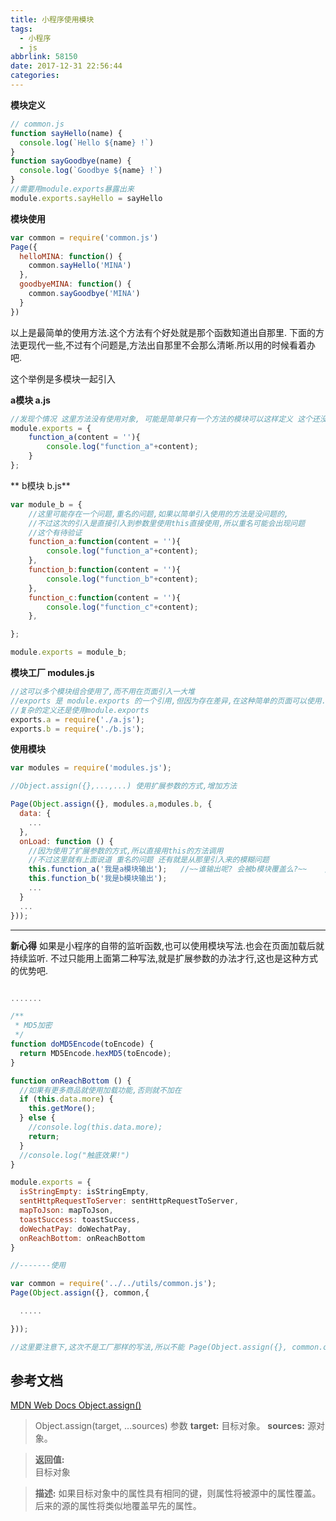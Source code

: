 ```yaml
---
title: 小程序使用模块
tags:
  - 小程序
  - js
abbrlink: 58150
date: 2017-12-31 22:56:44
categories:
---
```


**模块定义**

```js
// common.js
function sayHello(name) {
  console.log(`Hello ${name} !`)
}
function sayGoodbye(name) {
  console.log(`Goodbye ${name} !`)
}
//需要用module.exports暴露出来
module.exports.sayHello = sayHello
```

**模块使用**
```js
var common = require('common.js')
Page({
  helloMINA: function() {
    common.sayHello('MINA')
  },
  goodbyeMINA: function() {
    common.sayGoodbye('MINA')
  }
})
```
以上是最简单的使用方法.这个方法有个好处就是那个函数知道出自那里.
下面的方法更现代一些,不过有个问题是,方法出自那里不会那么清晰.所以用的时候看着办吧.

<!--more-->

这个举例是多模块一起引入

**a模块 a.js**

```js
//发现个情况 这里方法没有使用对象, 可能是简单只有一个方法的模块可以这样定义 这个还没验证
module.exports = {
    function_a(content = ''){
        console.log("function_a"+content);
    }
};
```

** b模块 b.js**

```js
var module_b = {
    //这里可能存在一个问题,重名的问题,如果以简单引入使用的方法是没问题的,
    //不过这次的引入是直接引入到参数里使用this直接使用,所以重名可能会出现问题
    //这个有待验证
    function_a:function(content = ''){
        console.log("function_a"+content);
    },
    function_b:function(content = ''){
        console.log("function_b"+content);
    },
    function_c:function(content = ''){
        console.log("function_c"+content);
    },

};

module.exports = module_b;
```

**模块工厂 modules.js**

```js
//这可以多个模块组合使用了,而不用在页面引入一大堆
//exports 是 module.exports 的一个引用,但因为存在差异,在这种简单的页面可以使用.
//复杂的定义还是使用module.exports
exports.a = require('./a.js');
exports.b = require('./b.js');

```

**使用模块**

```js
var modules = require('modules.js');

//Object.assign({},...,...) 使用扩展参数的方式,增加方法

Page(Object.assign({}, modules.a,modules.b, {
  data: {
    ...
  },
  onLoad: function () {
    //因为使用了扩展参数的方式,所以直接用this的方法调用
    //不过这里就有上面说道 重名的问题 还有就是从那里引入来的模糊问题
    this.function_a('我是a模块输出');   //~~谁输出呢? 会被b模块覆盖么?~~    // 会覆盖通过Object.assign()文档里的说明了这些 参考文档在下面
    this.function_b('我是b模块输出');
    ...
  }
  ...
}));  
```


------

**新心得**
如果是小程序的自带的监听函数,也可以使用模块写法.也会在页面加载后就持续监听.
不过只能用上面第二种写法,就是扩展参数的办法才行,这也是这种方式的优势吧.


```js

.......

/**
 * MD5加密
 */
function doMD5Encode(toEncode) {
  return MD5Encode.hexMD5(toEncode);
}

function onReachBottom () {
  //如果有更多商品就使用加载功能,否则就不加在
  if (this.data.more) {
    this.getMore();
  } else {
    //console.log(this.data.more);
    return;
  }
  //console.log("触底效果!")
}

module.exports = {
  isStringEmpty: isStringEmpty,
  sentHttpRequestToServer: sentHttpRequestToServer,
  mapToJson: mapToJson,
  toastSuccess: toastSuccess,
  doWechatPay: doWechatPay,
  onReachBottom: onReachBottom
}

//-------使用

var common = require('../../utils/common.js');
Page(Object.assign({}, common,{

  .....

}));  

//这里要注意下,这次不是工厂那样的写法,所以不能 Page(Object.assign({}, common.onReachBottom ,{  这样写.


```






## 参考文档
[MDN Web Docs Object.assign() ](https://developer.mozilla.org/zh-CN/docs/Web/JavaScript/Reference/Global_Objects/Object/assign)

>Object.assign(target, ...sources)
参数
**target:**      目标对象。
**sources:**     源对象。

>**返回值:**    
目标对象

>**描述:**
如果目标对象中的属性具有相同的键，则属性将被源中的属性覆盖。后来的源的属性将类似地覆盖早先的属性。

